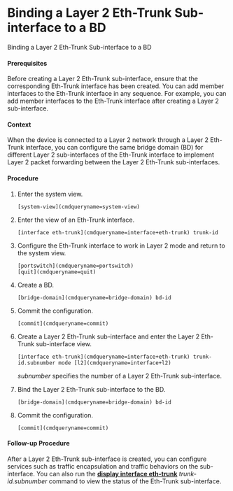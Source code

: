 Binding a Layer 2 Eth-Trunk Sub-interface to a BD
=================================================

Binding a Layer 2 Eth-Trunk Sub-interface to a BD

#### Prerequisites

Before creating a Layer 2 Eth-Trunk sub-interface, ensure that the corresponding Eth-Trunk interface has been created. You can add member interfaces to the Eth-Trunk interface in any sequence. For example, you can add member interfaces to the Eth-Trunk interface after creating a Layer 2 sub-interface.


#### Context

When the device is connected to a Layer 2 network through a Layer 2 Eth-Trunk interface, you can configure the same bridge domain (BD) for different Layer 2 sub-interfaces of the Eth-Trunk interface to implement Layer 2 packet forwarding between the Layer 2 Eth-Trunk sub-interfaces.


#### Procedure

1. Enter the system view.
   
   
   ```
   [system-view](cmdqueryname=system-view)
   ```
2. Enter the view of an Eth-Trunk interface.
   
   
   ```
   [interface eth-trunk](cmdqueryname=interface+eth-trunk) trunk-id
   ```
3. Configure the Eth-Trunk interface to work in Layer 2 mode and return to the system view.
   
   
   ```
   [portswitch](cmdqueryname=portswitch)
   [quit](cmdqueryname=quit)
   ```
4. Create a BD.
   
   
   ```
   [bridge-domain](cmdqueryname=bridge-domain) bd-id
   ```
5. Commit the configuration.
   
   
   ```
   [commit](cmdqueryname=commit)
   ```
6. Create a Layer 2 Eth-Trunk sub-interface and enter the Layer 2 Eth-Trunk sub-interface view.
   
   
   ```
   [interface eth-trunk](cmdqueryname=interface+eth-trunk) trunk-id.subnumber mode [l2](cmdqueryname=interface+l2)
   ```
   
   *subnumber* specifies the number of a Layer 2 Eth-Trunk sub-interface.
7. Bind the Layer 2 Eth-Trunk sub-interface to the BD.
   
   
   ```
   [bridge-domain](cmdqueryname=bridge-domain) bd-id
   ```
8. Commit the configuration.
   
   
   ```
   [commit](cmdqueryname=commit)
   ```

#### Follow-up Procedure

After a Layer 2 Eth-Trunk sub-interface is created, you can configure services such as traffic encapsulation and traffic behaviors on the sub-interface. You can also run the [**display interface eth-trunk**](cmdqueryname=display+interface+eth-trunk) *trunk-id.subnumber* command to view the status of the Eth-Trunk sub-interface.